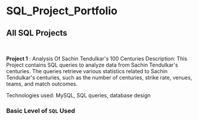 # SQL_Project_Portfolio

## All SQL Projects
<br/>

**Project 1** : Analysis Of Sachin Tendulkar's 100 Centuries
Description: This Project contains SQL queries to analyze data from Sachin Tendulkar's centuries. The queries retrieve various statistics related to Sachin Tendulkar's centuries, such as the number of centuries, strike rate, venues, teams, and match outcomes.

Technologies used: MySQL, SQL queries, database design

### Basic Level of `SQL` Used
